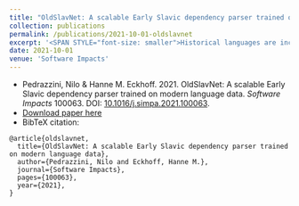 ```yaml
---
title: "OldSlavNet: A scalable Early Slavic dependency parser trained on modern language data"
collection: publications
permalink: /publications/2021-10-01-oldslavnet
excerpt: '<SPAN STYLE="font-size: smaller">Historical languages are increasingly being modelled computationally. Syntactically annotated texts are often a sine-qua-non in their modelling, but parsing of pre-modern language varieties faces great data sparsity, intensified by high levels of orthographic variation. In this paper we present a good-quality Early Slavic dependency parser, attained via manipulation of modern Slavic data to resemble the orthography and morphosyntax of pre-modern varieties. The tool can be deployed to expand historical treebanks, which are crucial for data collection and quantification, and beneficial to downstream NLP tasks and historical text mining.</SPAN>'
date: 2021-10-01
venue: 'Software Impacts'
---
```

<ul class="fa-ul">
 <li><i class="fa-li fa fa-quote-left"></i>Pedrazzini, Nilo & Hanne M. Eckhoff. 2021. OldSlavNet: A scalable Early Slavic dependency parser trained on modern language data. <i>Software Impacts</i> 100063. DOI: <a href="https://doi.org/10.1016/j.simpa.2021.100063">10.1016/j.simpa.2021.100063</a>.</li>
 <li><i class="fa-li fa fa-download"></i><a href="https://doi.org/10.1016/j.simpa.2021.100063">Download paper here</a></li>
 <li><i class="fa-li fa fa-quote-right"></i>BibTeX citation:</li>
</ul>


```
@article{oldslavnet,
  title={OldSlavNet: A scalable Early Slavic dependency parser trained on modern language data},
  author={Pedrazzini, Nilo and Eckhoff, Hanne M.}, 
  journal={Software Impacts},
  pages={100063},
  year={2021},
}
```